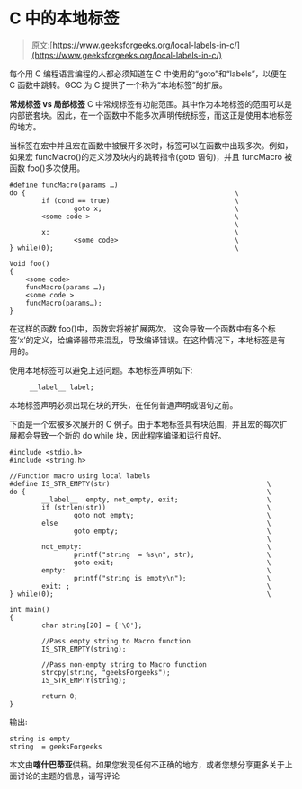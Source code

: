 # C 中的本地标签

> 原文:[https://www.geeksforgeeks.org/local-labels-in-c/](https://www.geeksforgeeks.org/local-labels-in-c/)

每个用 C 编程语言编程的人都必须知道在 C 中使用的“goto”和“labels”，以便在 C 函数中跳转。GCC 为 C 提供了一个称为“本地标签”的扩展。

**常规标签 vs 局部标签**
C 中常规标签有功能范围。其中作为本地标签的范围可以是内部嵌套块。因此，在一个函数中不能多次声明传统标签，而这正是使用本地标签的地方。

当标签在宏中并且宏在函数中被展开多次时，标签可以在函数中出现多次。例如，如果宏 funcMacro()的定义涉及块内的跳转指令(goto 语句)，并且 funcMacro 被函数 foo()多次使用。

```
#define funcMacro(params …)
do {                                                    \
        if (cond == true)                               \
                goto x;                                 \
        <some code >                                    \
                                                        \
        x:                                              \
                <some code>                             \
} while(0);                                             \

Void foo()
{
    <some code>
    funcMacro(params …);
    <some code >
    funcMacro(params…);
}
```

在这样的函数 foo()中，函数宏将被扩展两次。
这会导致一个函数中有多个标签‘x’的定义，给编译器带来混乱，导致编译错误。在这种情况下，本地标签是有用的。

使用本地标签可以避免上述问题。本地标签声明如下:

```
     __label__ label; 
```

本地标签声明必须出现在块的开头，在任何普通声明或语句之前。

下面是一个宏被多次展开的 C 例子。由于本地标签具有块范围，并且宏的每次扩展都会导致一个新的 do while 块，因此程序编译和运行良好。

```
#include <stdio.h>
#include <string.h>

//Function macro using local labels
#define IS_STR_EMPTY(str)                                       \
do {                                                            \
        __label__  empty, not_empty, exit;                      \
        if (strlen(str))                                        \
                goto not_empty;                                 \
        else                                                    \
                goto empty;                                     \
                                                                \
        not_empty:                                              \
                printf("string  = %s\n", str);                  \
                goto exit;                                      \
        empty:                                                  \
                printf("string is empty\n");                    \
        exit: ;                                                 \
} while(0);                                                     \

int main()
{
        char string[20] = {'\0'};

        //Pass empty string to Macro function
        IS_STR_EMPTY(string);

        //Pass non-empty string to Macro function
        strcpy(string, "geeksForgeeks");
        IS_STR_EMPTY(string);

        return 0;
}                
```

输出:

```
string is empty
string  = geeksForgeeks
```

本文由**喀什巴蒂亚**供稿。如果您发现任何不正确的地方，或者您想分享更多关于上面讨论的主题的信息，请写评论